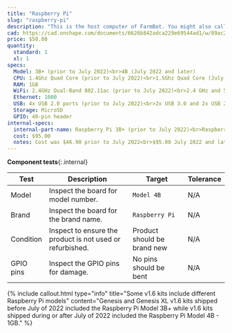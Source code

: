 ```yaml
---
title: "Raspberry Pi"
slug: "raspberry-pi"
description: "This is the host computer of FarmBot. You might also call it FarmBot's brain. The Raspberry Pi runs FarmBot OS, communicates with the web application over ethernet or WiFi, and talks to the Farmduino over a USB serial connection."
cad: https://cad.onshape.com/documents/6626b842adca229e69544ad1/w/89ac2637f82d915f22c2bcd0/e/81fec13347409043810a6020?renderMode=0&uiState=6255dbe0582c8d091a1f72a3
price: $50.00
quantity:
  standard: 1
  xl: 1
specs:
  Model: 3B+ (prior to July 2022)<br>4B (July 2022 and later)
  CPU: 1.4Ghz Quad Core (prior to July 2022)<br>1.5Ghz Quad Core (July 2022 and later)
  RAM: 1GB
  WiFi: 2.4GHz Dual-Band 802.11ac (prior to July 2022)<br>2.4 GHz and 5.0 GHz 802.11b/g/n/ac (July 2022 and later)
  Ethernet: 1000
  USB: 4x USB 2.0 ports (prior to July 2022)<br>2x USB 3.0 and 2x USB 2.0 (July 2022 and later)
  Storage: MicroSD
  GPIO: 40-pin header
internal-specs:
  internal-part-name: Raspberry Pi 3B+ (prior to July 2022)<br>Raspberry Pi 4B - 1GB (July 2022 and later)
  cost: $95.00
  notes: Cost was $46.90 prior to July 2022<br>$95.00 July 2022 and later
---
```


**Component tests**{:.internal}

|Test         |Description  |Target       |Tolerance    |
|-------------|-------------|-------------|-------------|
|Model        |Inspect the board for model number.|`Model 4B`|N/A
|Brand        |Inspect the board for the brand name.|`Raspberry Pi`|N/A
|Condition    |Inspect to ensure the product is not used or refurbished.|Product should be brand new|N/A
|GPIO pins    |Inspect the GPIO pins for damage.|No pins should be bent|N/A

{%
include callout.html
type="info"
title="Some v1.6 kits include different Raspberry Pi models"
content="Genesis and Genesis XL v1.6 kits shipped before July of 2022 included the Raspberry Pi Model 3B+ while v1.6 kits shipped during or after July of 2022 included the Raspberry Pi Model 4B - 1GB."
%}